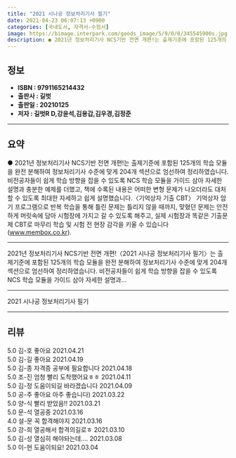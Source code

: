 ```yaml
---
title: "2021 시나공 정보처리기사 필기"
date: 2021-04-23 06:07:13 +0900
categories: [국내도서, 자격서-수험서]
image: https://bimage.interpark.com/goods_image/5/9/0/0/345545900s.jpg
description: ● 2021년 정보처리기사 NCS기반 전면 개편!는 출제기준에 포함된 125개의 학습 모듈을 완전 분해하여 정보처리기사 수준에 맞게 204개 섹션으로 엄선하여 정리하였습니다. 비전공자들이 쉽게 학습 방향을 잡을 수 있도록 NCS 학습 모듈을 가이드 삼아 자세한 설명과 충분한 예제를 더
---
```


## **정보**

- **ISBN : 9791165214432**
- **출판사 : 길벗**
- **출판일 : 20210125**
- **저자 : 길벗R D,강윤석,김용갑,김우경,김정준**

------



## **요약**

●  2021년 정보처리기사 NCS기반 전면 개편!는 출제기준에 포함된 125개의 학습 모듈을 완전 분해하여 정보처리기사 수준에 맞게 204개 섹션으로 엄선하여 정리하였습니다. 비전공자들이 쉽게 학습 방향을 잡을 수 있도록 NCS 학습 모듈을 가이드 삼아 자세한 설명과 충분한 예제를 더했고, 책에 수록된 내용은 어떠한 변형 문제가 나오더라도 대처할 수 있도록 최대한 자세하고 쉽게 설명했습니다.〈기억상자 기출 CBT〉 기억상자 암기 프로그램으로 반복 학습을 통해 틀린 문제는 틀리지 않을 때까지, 맞혔던 문제는 안전하게 머릿속에 담아 시험장에 가지고 갈 수 있도록 해주고, 실제 시험장과 똑같은 기출문제 CBT로 마무리 학습 및 시험 전 현장 감각을 키울 수 있습니다(www.membox.co.kr).

------

2021년 정보처리기사 NCS기반 전면 개편!〈2021 시나공 정보처리기사 필기〉는 출제기준에 포함된 125개의 학습 모듈을 완전 분해하여 정보처리기사 수준에 맞게 204개 섹션으로 엄선하여 정리하였습니다.
비전공자들이 쉽게 학습 방향을 잡을 수 있도록 NCS 학습 모듈을 가이드 삼아 자세한 설명과... 

------


2021 시나공 정보처리기사 필기 

------


## **리뷰** 

5.0 김-호 좋아요 2021.04.21 <br/>5.0 김-길 좋아요 2021.04.19 <br/>5.0 김-종 자격증 공부에 필요합니다 2021.04.18 <br/>5.0 조-진 엄청 빨리 도착했어요ㅎㅎ 2021.04.11 <br/>5.0 김-정 도움이되길 바라겠습니다 2021.04.09 <br/>5.0 공-주 좋아요 아주 좋습니다) 2021.03.22 <br/>5.0 양-식 빨리 받았음!! 2021.03.21 <br/>5.0 문-석 열공중 2021.03.16 <br/>4.0 설-문 꼭 합격해야지 2021.03.16 <br/>5.0 강-희 열공해서 합격의길로ㅎ 2021.03.10 <br/>5.0 김-성 열심히 해야돠는데.... 2021.03.08 <br/>5.0 이-현 도움이되요! 2021.03.04 <br/>